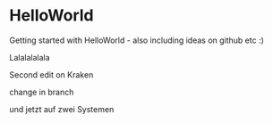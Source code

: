 # HelloWorld
Getting started with HelloWorld - also including ideas on github etc :)

Lalalalalala



Second edit on Kraken

change in branch

und jetzt auf zwei Systemen
